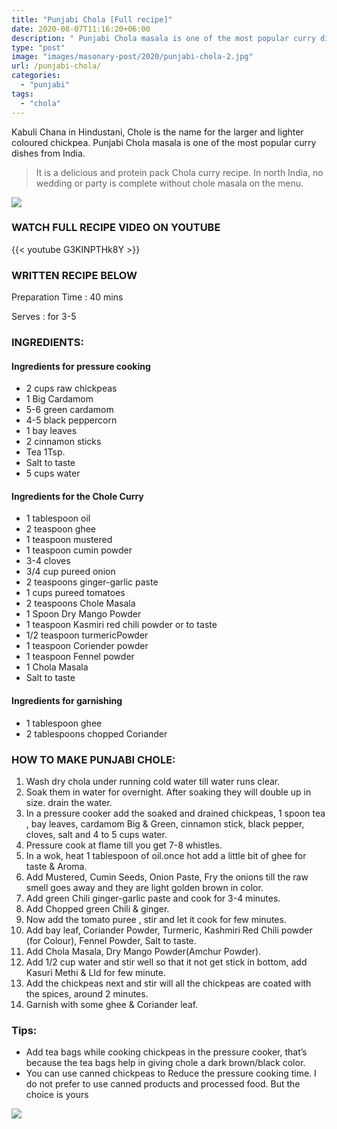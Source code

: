 ```yaml
---
title: "Punjabi Chola [Full recipe]"
date: 2020-08-07T11:16:20+06:00
description: " Punjabi Chola masala is one of the most popular curry dishes from India. Chole is the name for the larger and lighter coloured chickpea."
type: "post"
image: "images/masonary-post/2020/punjabi-chola-2.jpg"
url: /punjabi-chola/
categories: 
  - "punjabi"
tags:
  - "chola"
---
```


Kabuli Chana in Hindustani, Chole is the name for the larger and lighter coloured chickpea. Punjabi Chola masala is one of the most popular curry dishes from India. 

> It is a delicious and protein pack Chola curry recipe. In north India, no wedding or party is complete without chole masala on the menu.

![](../images/masonary-post/2020/punjabi-chola-1.jpg)

### WATCH FULL RECIPE VIDEO ON YOUTUBE   

{{< youtube G3KINPTHk8Y >}}


### WRITTEN RECIPE BELOW 

Preparation Time : 40 mins

Serves : for 3-5



### INGREDIENTS:

#### Ingredients for pressure cooking

- 2 cups raw chickpeas
- 1 Big Cardamom
- 5-6 green cardamom 
- 4-5 black peppercorn
- 1 bay leaves
- 2 cinnamon sticks
- Tea 1Tsp.
- Salt to taste
- 5 cups water

#### Ingredients for the Chole Curry

- 1 tablespoon oil
- 2 teaspoon ghee
- 1 teaspoon mustered
- 1 teaspoon cumin powder
- 3-4 cloves
- 3/4 cup pureed onion 
- 2 teaspoons ginger-garlic paste
- 1 cups pureed tomatoes 
- 2 teaspoons Chole Masala
- 1 Spoon Dry Mango Powder
- 1 teaspoon Kasmiri red chili powder or to taste
- 1/2 teaspoon turmericPowder
- 1 teaspoon Coriender powder
- 1 teaspoon Fennel powder
- 1 Chola Masala
- Salt to taste

#### Ingredients for garnishing

- 1 tablespoon ghee
- 2 tablespoons chopped Coriander



### HOW TO MAKE PUNJABI CHOLE:

1. Wash dry chola under running cold water till water runs clear.
2. Soak them in water for overnight. After soaking they will double up in size. drain the water.
3. In a pressure cooker add the soaked and drained chickpeas, 1 spoon tea , bay leaves, cardamom Big & Green, cinnamon stick, black pepper, cloves, salt and 4 to 5 cups water. 
4. Pressure cook at  flame till you get 7-8 whistles. 
5. In a wok, heat 1 tablespoon of oil.once hot add a little bit of ghee for taste & Aroma.
6. Add Mustered, Cumin Seeds, Onion Paste, Fry the onions till the raw smell goes away and they are light golden brown in color.
7. Add green Chili ginger-garlic paste and cook for 3-4 minutes.
8. Add Chopped green Chili & ginger.
9. Now add the tomato puree , stir and let it cook for few minutes.
10. Add bay leaf, Coriander Powder, Turmeric, Kashmiri Red Chili powder (for Colour), Fennel Powder, Salt to taste.
11. Add Chola Masala, Dry Mango Powder(Amchur Powder).
12. Add 1/2 cup water and stir well so that it not get stick in bottom, add Kasuri Methi & LId for few minute.
13. Add the chickpeas next and stir will all the chickpeas are coated with the spices, around 2 minutes.
14. Garnish with some ghee & Coriander leaf.


### Tips:

*  Add tea bags while cooking chickpeas in the pressure cooker, that’s because the tea bags help in giving chole a dark brown/black color.
* You can use canned chickpeas to Reduce the pressure cooking time. I do not prefer to use canned products and processed food. But the choice is yours

![](../images/masonary-post/2020/punjabi-chola-3.jpg)
